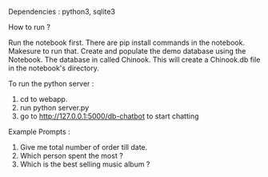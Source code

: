 Dependencies : python3, sqlite3

How to run ? 

Run the notebook first. 
There are pip install commands in the notebook. Makesure to run that.
Create and populate the demo database using the Notebook. The database in called Chinook. 
This will create a Chinook.db file in the notebook's directory.

To run the python server : 
1. cd to webapp.
2. run python server.py
3. go to http://127.0.0.1:5000/db-chatbot to start chatting

Example Prompts : 
1. Give me total number of order till date.
2. Which person spent the most ? 
3. Which is the best selling music album ?